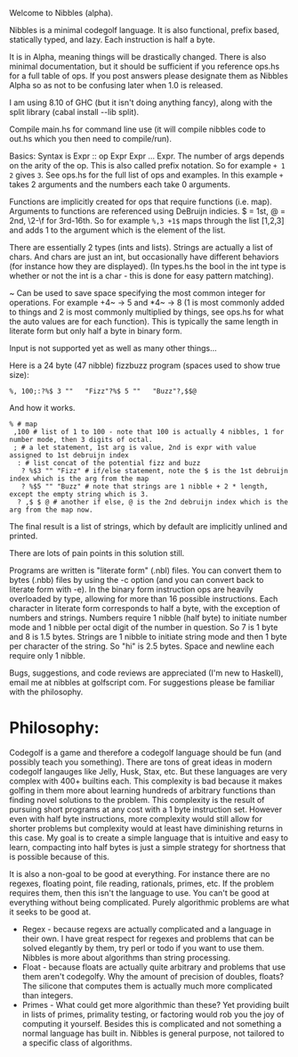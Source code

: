 Welcome to Nibbles (alpha).

Nibbles is a minimal codegolf language. It is also functional, prefix based, statically typed, and lazy. Each instruction is half a byte.

It is in Alpha, meaning things will be drastically changed. There is also minimal documentation, but it should be sufficient if you reference ops.hs for a full table of ops. If you post answers please designate them as Nibbles Alpha so as not to be confusing later when 1.0 is released.

I am using 8.10 of GHC (but it isn't doing anything fancy), along with the split library (cabal install --lib split).

Compile main.hs for command line use (it will compile nibbles code to out.hs which you then need to compile/run).

Basics:
Syntax is Expr :: op Expr Expr ... Expr. The number of args depends on the arity of the op. This is also called prefix notation. So for example ```+ 1 2``` gives ```3```. See ops.hs for the full list of ops and examples. In this example ```+``` takes 2 arguments and the numbers each take 0 arguments.

Functions are implicitly created for ops that require functions (i.e. map). Arguments to functions are referenced using DeBruijn indicies. $ = 1st, @ = 2nd, \2-\f for 3rd-16th. So for example ```%,3 +1$``` maps through the list [1,2,3] and adds 1 to the argument which is the element of the list.

There are essentially 2 types (ints and lists). Strings are actually a list of chars. And chars are just an int, but occasionally have different behaviors (for instance how they are displayed). (In types.hs the bool in the int type is whether or not the int is a char - this is done for easy pattern matching).

~ Can be used to save space specifying the most common integer for operations. For example +4~ -> 5 and *4~ -> 8 (1 is most commonly added to things and 2 is most commonly multiplied by things, see ops.hs for what the auto values are for each function). This is typically the same length in literate form but only half a byte in binary form.

Input is not supported yet as well as many other things...

Here is a 24 byte (47 nibble) fizzbuzz program (spaces used to show true size):
```
%, 100;:?%$ 3 ""   "Fizz"?%$ 5 ""   "Buzz"?,$$@
```
And how it works.
```
% # map
 ,100 # list of 1 to 100 - note that 100 is actually 4 nibbles, 1 for number mode, then 3 digits of octal.
 ; # a let statement, 1st arg is value, 2nd is expr with value assigned to 1st debruijn index
  : # list concat of the potential fizz and buzz
   ? %$3 "" "Fizz" # if/else statement, note the $ is the 1st debruijn index which is the arg from the map
   ? %$5 "" "Buzz" # note that strings are 1 nibble + 2 * length, except the empty string which is 3.
  ? ,$ $ @ # another if else, @ is the 2nd debruijn index which is the arg from the map now.
```
The final result is a list of strings, which by default are implicitly unlined and printed.

There are lots of pain points in this solution still.

Programs are written is "literate form" (.nbl) files. You can convert them to bytes (.nbb) files by using the -c option (and you can convert back to literate form with -e). In the binary form instruction ops are heavily overloaded by type, allowing for more than 16 possible instructions. Each character in literate form corresponds to half a byte, with the exception of numbers and strings. Numbers require 1 nibble (half byte) to initiate number mode and 1 nibble per octal digit of the number in question. So 7 is 1 byte and 8 is 1.5 bytes. Strings are 1 nibble to initiate string mode and then 1 byte per character of the string. So "hi" is 2.5 bytes. Space and newline each require only 1 nibble.

Bugs, suggestions, and code reviews are appreciated (I'm new to Haskell), email me at nibbles at golfscript com. For suggestions please be familiar with the philosophy.

# Philosophy:
Codegolf is a game and therefore a codegolf language should be fun (and possibly teach you something). There are tons of great ideas in modern codegolf langauges like Jelly, Husk, Stax, etc. But these languages are very complex with 400+ builtins each. This complexity is bad because it makes golfing in them more about learning hundreds of arbitrary functions than finding novel solutions to the problem. This complexity is the result of pursuing short programs at any cost with a 1 byte instruction set. However even with half byte instructions, more complexity would still allow for shorter problems but complexity would at least have diminishing returns in this case. My goal is to create a simple language that is intuitive and easy to learn, compacting into half bytes is just a simple strategy for shortness that is possible because of this.

It is also a non-goal to be good at everything. For instance there are no regexes, floating point, file reading, rationals, primes, etc. If the problem requires them, then this isn't the language to use. You can't be good at everything without being complicated. Purely algorithmic problems are what it seeks to be good at.

* Regex - because regexs are actually complicated and a language in their own. I have great respect for regexes and problems that can be solved elegantly by them, try perl or todo if you want to use them. Nibbles is more about algorithms than string processing.
* Float - because floats are actually quite arbitrary and problems that use them aren't codegolfy. Why the amount of precision of doubles, floats? The silicone that computes them is actually much more complicated than integers.
* Primes - What could get more algorithmic than these? Yet providing built in lists of primes, primality testing, or factoring would rob you the joy of computing it yourself. Besides this is complicated and not something a normal language has built in. Nibbles is general purpose, not tailored to a specific class of algorithms.

